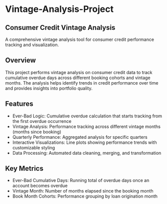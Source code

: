 # Vintage-Analysis-Project

## Consumer Credit Vintage Analysis

A comprehensive vintage analysis tool for consumer credit performance tracking and visualization.
## Overview

This project performs vintage analysis on consumer credit data to track cumulative overdue days across different booking cohorts and vintage months. The analysis helps identify trends in credit performance over time and provides insights into portfolio quality.

## Features
* Ever-Bad Logic: Cumulative overdue calculation that starts tracking from the first overdue occurrence
* Vintage Analysis: Performance tracking across different vintage months (months since booking)
* Quarterly Performance: Aggregated analysis for specific quarters
* Interactive Visualizations: Line plots showing performance trends with customizable styling
* Data Processing: Automated data cleaning, merging, and transformation

## Key Metrics

* Ever-Bad Cumulative Days: Running total of overdue days once an account becomes overdue
* Vintage Month: Number of months elapsed since the booking month
* Book Month Cohorts: Performance grouping by loan origination month
